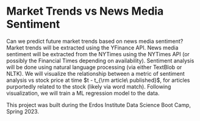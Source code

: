 # Market Trends vs News Media Sentiment

Can we predict future market trends based on news media sentiment?
Market trends will be extracted using the YFinance API.
News media sentiment will be extracted from the NYTimes using the NYTimes API (or possibly the Financial Times depending on availability).
Sentiment analysis will be done using natural language processing (via either TextBlob or NLTK).
We will visualize the relationship between a metric of sentiment analysis vs stock price at time $t - t_{\rm article\ published}$, for articles purportedly related to the stock (likely via word match).
Following visualization, we will train a ML regression model to the data.

This project was built during the Erdos Institute Data Science Boot Camp, Spring 2023.
